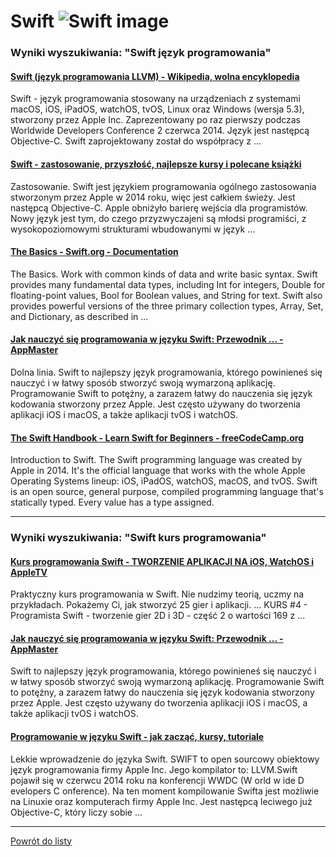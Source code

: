 # Swift ![Swift image](https://www.tiobe.com/wp-content/themes/tiobe/tiobe-index/images/Swift.png)

### Wyniki wyszukiwania: "Swift język programowania" 

#### [Swift (język programowania LLVM) - Wikipedia, wolna encyklopedia](https://pl.wikipedia.org/wiki/Swift_(język_programowania_LLVM)) 

 Swift - język programowania stosowany na urządzeniach z systemami macOS, iOS, iPadOS, watchOS, tvOS, Linux oraz Windows (wersja 5.3), stworzony przez Apple Inc. Zaprezentowany po raz pierwszy podczas Worldwide Developers Conference 2 czerwca 2014. Język jest następcą Objective-C. Swift zaprojektowany został do współpracy z ...




#### [Swift - zastosowanie, przyszłość, najlepsze kursy i polecane książki](https://jaki-jezyk-programowania.pl/technologie/swift/) 

 Zastosowanie. Swift jest językiem programowania ogólnego zastosowania stworzonym przez Apple w 2014 roku, więc jest całkiem świeży. Jest następcą Objective-C. Apple obniżyło barierę wejścia dla programistów. Nowy język jest tym, do czego przyzwyczajeni są młodsi programiści, z wysokopoziomowymi strukturami wbudowanymi w język ...




#### [The Basics - Swift.org - Documentation](https://docs.swift.org/swift-book/documentation/the-swift-programming-language/thebasics/) 

 The Basics. Work with common kinds of data and write basic syntax. Swift provides many fundamental data types, including Int for integers, Double for floating-point values, Bool for Boolean values, and String for text. Swift also provides powerful versions of the three primary collection types, Array, Set, and Dictionary, as described in ...




#### [Jak nauczyć się programowania w języku Swift: Przewodnik ... - AppMaster](https://appmaster.io/pl/blog/naucz-sie-swifta-krok-po-kroku) 

 Dolna linia. Swift to najlepszy język programowania, którego powinieneś się nauczyć i w łatwy sposób stworzyć swoją wymarzoną aplikację. Programowanie Swift to potężny, a zarazem łatwy do nauczenia się język kodowania stworzony przez Apple. Jest często używany do tworzenia aplikacji iOS i macOS, a także aplikacji tvOS i watchOS.




#### [The Swift Handbook - Learn Swift for Beginners - freeCodeCamp.org](https://www.freecodecamp.org/news/the-swift-handbook/) 

 Introduction to Swift. The Swift programming language was created by Apple in 2014. It's the official language that works with the whole Apple Operating Systems lineup: iOS, iPadOS, watchOS, macOS, and tvOS. Swift is an open source, general purpose, compiled programming language that's statically typed. Every value has a type assigned.






---

### Wyniki wyszukiwania: "Swift kurs programowania" 

#### [Kurs programowania Swift - TWORZENIE APLIKACJI NA iOS, WatchOS i AppleTV](http://swiftlab.pl/) 

 Praktyczny kurs programowania w Swift. Nie nudzimy teorią, uczmy na przykładach. Pokażemy Ci, jak stworzyć 25 gier i aplikacji. ... KURS #4 - Programista Swift - tworzenie gier 2D i 3D - część 2 o wartości 169 z ...




#### [Jak nauczyć się programowania w języku Swift: Przewodnik ... - AppMaster](https://appmaster.io/pl/blog/naucz-sie-swifta-krok-po-kroku) 

 Swift to najlepszy język programowania, którego powinieneś się nauczyć i w łatwy sposób stworzyć swoją wymarzoną aplikację. Programowanie Swift to potężny, a zarazem łatwy do nauczenia się język kodowania stworzony przez Apple. Jest często używany do tworzenia aplikacji iOS i macOS, a także aplikacji tvOS i watchOS.




#### [Programowanie w języku Swift - jak zacząć, kursy, tutoriale](https://geek.justjoin.it/programowanie-w-jezyku-swift-jak-zaczac-kursy-tutoriale/) 

 Lekkie wprowadzenie do języka Swift. SWIFT to open sourcowy obiektowy język programowania firmy Apple Inc. Jego kompilator to: LLVM.Swift pojawił się w czerwcu 2014 roku na konferencji WWDC (W orld w ide D evelopers C onference). Na ten moment kompilowanie Swifta jest możliwie na Linuxie oraz komputerach firmy Apple Inc. Jest następcą leciwego już Objective-C, który liczy sobie ...






---

 [Powrót do listy](top20.md)